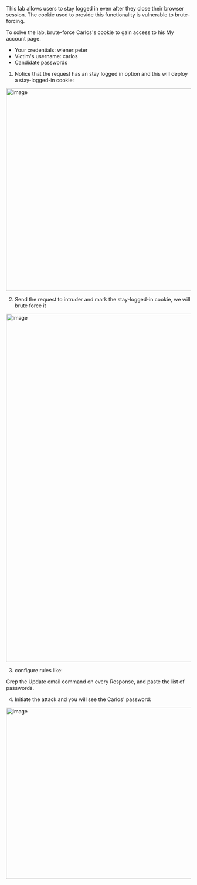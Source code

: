 This lab allows users to stay logged in even after they close their browser session. The cookie used to provide this functionality is vulnerable to brute-forcing.

To solve the lab, brute-force Carlos's cookie to gain access to his My account page.

- Your credentials: wiener:peter 
- Victim's username: carlos
- Candidate passwords


1. Notice that the request has an stay logged in option and this will deploy a stay-logged-in cookie:

<img width="1458" height="552" alt="image" src="https://github.com/user-attachments/assets/168a71ce-813e-4fbd-83ad-6167cf6de029" />


2. Send the request to intruder and mark the stay-logged-in cookie, we will brute force it 

<img width="1302" height="948" alt="image" src="https://github.com/user-attachments/assets/fe4aac7e-5d18-4fba-91ea-a2745a0204ca" />

3. configure rules like:

Grep the Update email command on every Response, and paste the list of passwords.


4. Initiate the attack and you will see the Carlos' password:
<img width="1308" height="466" alt="image" src="https://github.com/user-attachments/assets/6459d053-d308-4b11-965c-541f704741a8" />
